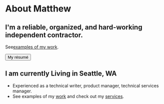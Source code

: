 # About Matthew

## I'm a reliable, organized, and hard-working independent contractor.

See[examples of my work](https://matthewhendricks.net/work/).

<a class="link-button" href="https://matthewhendricks.net/resume/"><button>My résumé</button></a>

## I am currently Living in Seattle, WA

- Experienced as a technical writer, product manager, technical services manager.
- See examples of my [work](https://matthewhendricks.net/work/) and check out my [services](/services/).
